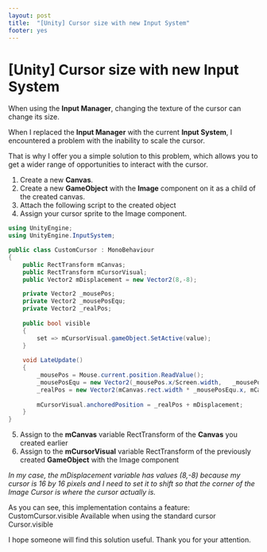 ```yaml
---
layout: post
title:  "[Unity] Cursor size with new Input System"
footer: yes
---
```


# [Unity] Cursor size with new Input System

When using the **Input Manager**, changing the texture of the cursor can change its size.

When I replaced the **Input Manager** with the current **Input System**, I encountered a problem with the inability to scale the cursor.

That is why I offer you a simple solution to this problem, which allows you to get a wider range of opportunities to interact with the cursor.

 1. Create a new **Canvas**.
 2. Create a new **GameObject** with the **Image** component on it as a child of the created canvas.
 3. Attach the following script to the created object
 4. Assign your cursor sprite to the Image component.

```cs
using UnityEngine;
using UnityEngine.InputSystem;

public class CustomCursor : MonoBehaviour
{
	public RectTransform mCanvas;
    public RectTransform mCursorVisual;
    public Vector2 mDisplacement = new Vector2(8,-8);

    private Vector2 _mousePos;
    private Vector2 _mousePosEqu;
    private Vector2 _realPos;
    
    public bool visible
    {
        set => mCursorVisual.gameObject.SetActive(value);
    }
       
    void LateUpdate()
    {
        _mousePos = Mouse.current.position.ReadValue();
        _mousePosEqu = new Vector2(_mousePos.x/Screen.width,   _mousePos.y/Screen.height);
        _realPos = new Vector2(mCanvas.rect.width * _mousePosEqu.x, mCanvas.rect.height * _mousePosEqu.y);
        
        mCursorVisual.anchoredPosition = _realPos + mDisplacement;
    }
}
 ```

 5. Assign to the **mCanvas** variable RectTransform of the **Canvas** you created earlier
6. Assign to the **mCursorVisual** variable RectTransform of the previously created **GameObject** with the Image component

*In my case, the mDisplacement variable has values (8,-8) because my cursor is 16 by 16 pixels and I need to set it to shift so that the corner of the Image Cursor is where the cursor actually is.*

As you can see, this implementation contains a feature:
CustomCursor.visible
Available when using the standard cursor
Cursor.visible

I hope someone will find this solution useful.
Thank you for your attention.
















